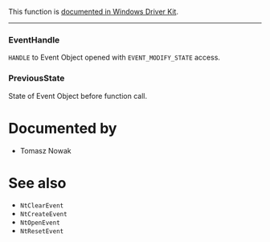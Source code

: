 This function is [documented in Windows Driver Kit](https://learn.microsoft.com/en-us/windows-hardware/drivers/ddi/ntifs/nf-ntifs-zwsetevent).

---

### EventHandle

`HANDLE` to Event Object opened with `EVENT_MODIFY_STATE` access.

### PreviousState

State of Event Object before function call.

# Documented by

* Tomasz Nowak

# See also

* `NtClearEvent`
* `NtCreateEvent`
* `NtOpenEvent`
* `NtResetEvent`
